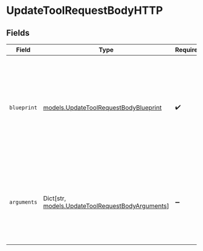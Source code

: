 # UpdateToolRequestBodyHTTP


## Fields

| Field                                                                                                                                                       | Type                                                                                                                                                        | Required                                                                                                                                                    | Description                                                                                                                                                 |
| ----------------------------------------------------------------------------------------------------------------------------------------------------------- | ----------------------------------------------------------------------------------------------------------------------------------------------------------- | ----------------------------------------------------------------------------------------------------------------------------------------------------------- | ----------------------------------------------------------------------------------------------------------------------------------------------------------- |
| `blueprint`                                                                                                                                                 | [models.UpdateToolRequestBodyBlueprint](../models/updatetoolrequestbodyblueprint.md)                                                                        | :heavy_check_mark:                                                                                                                                          | The blueprint for the HTTP request. The `arguments` field will be used to replace the placeholders in the `url`, `headers`, `body`, and `arguments` fields. |
| `arguments`                                                                                                                                                 | Dict[str, [models.UpdateToolRequestBodyArguments](../models/updatetoolrequestbodyarguments.md)]                                                             | :heavy_minus_sign:                                                                                                                                          | The arguments to send with the request. The keys will be used to replace the placeholders in the `blueprint` field.                                         |